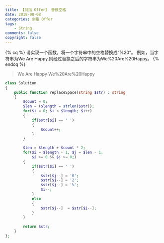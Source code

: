 ```yaml
---
title: 【剑指 Offer】 替换空格
date: 2018-08-08
categories: 剑指 Offer
tags:
    - String
comments: false
copyright: false
---
```

{% cq %}
请实现一个函数，将一个字符串中的空格替换成“%20”。 例如，当字符串为We Are Happy.则经过替换之后的字符串为We%20Are%20Happy。
{% endcq %}
> We Are Happy
> We%20Are%20Happy

``` php
class Solution
{
	public function replaceSpace(string $str) : string
    {
        $count = 0;
        $len = ($length = strlen($str));
        for($i = 0; $i < $length; $i++)
        {
            if($str[$i] == ' ')
            {
                $count++;
            }
        }

        $len = $length + $count * 2;
        for($i = $length - 1, $j = $len - 1;
            $i >= 0 && $j >= 0;)
        {
            if($str[$i] == ' ')
            {
                $str[$j--] = '0';
                $str[$j--] = '2';
                $str[$j--] = '%';
                $i--;
            }
            else
            {
                $str[$j--]  = $str[$i--];
            }
        }
        
        return $str;
	}
};
```
